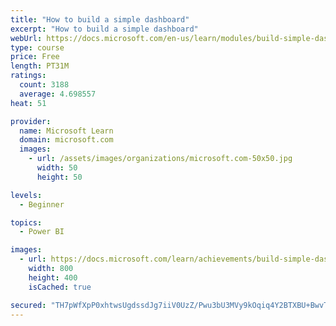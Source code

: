 ```yaml
---
title: "How to build a simple dashboard"
excerpt: "How to build a simple dashboard"
webUrl: https://docs.microsoft.com/en-us/learn/modules/build-simple-dashboard/
type: course
price: Free
length: PT31M
ratings:
  count: 3188
  average: 4.698557
heat: 51

provider:
  name: Microsoft Learn
  domain: microsoft.com
  images:
    - url: /assets/images/organizations/microsoft.com-50x50.jpg
      width: 50
      height: 50

levels:
  - Beginner

topics:
  - Power BI

images:
  - url: https://docs.microsoft.com/learn/achievements/build-simple-dashboard-social.png
    width: 800
    height: 400
    isCached: true

secured: "TH7pWfXpP0xhtwsUgdssdJg7iiV0UzZ/Pwu3bU3MVy9kOqiq4Y2BTXBU+BwvTrxjyVwfb6PdMn6Ms4iW6ZDZLoV4sMbiA5yaKSjO6lXxha/bFJF24G7id0drOALkt9Il610Z1dRk+FqV9nSwRmiJNJCxAX0ubsrAq+8/+94QtIeFMILqzHzFHQg7KQkxS0YbctQZDy5fR1PtkZTaqyl75yn1n84ZLKpZh8I39AQoGVHgkOBtm6Wod4YfHwrZB4NFBSeqBXEZcuk2uSaGF5ec+RIoQSSq7SRFvxf/1zdJ7x9th8b5xvmQK0PYwrgwurKJV9zcwVcvmerzZ7YodqfLJlmC6cNOGSBofijLCMZH8QXx0LSUZrBvsGvl4hXUEoFXT3jKEprcjO4KpQG3M9Uwem3xJuG/2THcgHLRn9LjNnY=;1KG3yCiYbIdwxkPpKwMseA=="
---
```


